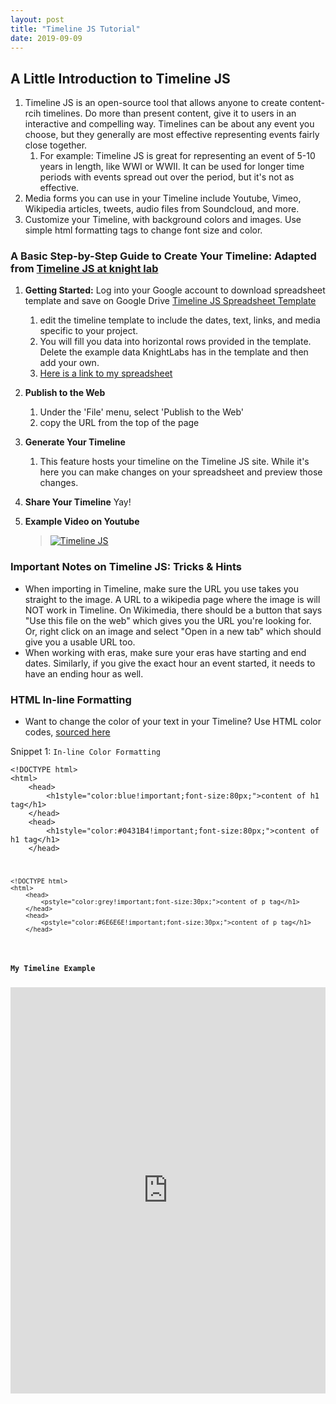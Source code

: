 ```yaml
---
layout: post
title: "Timeline JS Tutorial"
date: 2019-09-09
---
```


## A Little Introduction to Timeline JS ##

1. Timeline JS is an open-source tool that allows anyone to create content-rcih timelines. Do more than present content, give it to users in an interactive and compelling way. Timelines can be about any event you choose, but they generally are most effective representing events fairly close together.
    1. For example: Timeline JS is great for representing an event of 5-10 years in length, like WWI or WWII. It can be used for longer time periods with events spread out over the period, but it's not as effective. 
2. Media forms you can use in your Timeline include Youtube, Vimeo, Wikipedia articles, tweets, audio files from Soundcloud, and more.
3. Customize your Timeline, with background colors and images. Use simple html formatting tags to change font size and color.

### A Basic Step-by-Step Guide to Create Your Timeline: Adapted from [Timeline JS at knight lab](https://timeline.knightlab.com/#make) ###

1. **Getting Started:** Log into your Google account to download spreadsheet template and save on Google Drive [Timeline JS Spreadsheet Template](https://docs.google.com/spreadsheets/d/1L-BYrNCEAcSwn8Rr91uiYwee7VD-pK4x38auquRepm0/edit#gid=0)
    1. edit the timeline template to include the dates, text, links, and media specific to your project.
    2. You will fill you data into horizontal rows provided in the template. Delete the example data KnightLabs has in the template and then add your own.
    3. [Here is a link to my spreadsheet](https://docs.google.com/spreadsheets/d/1G_DhfiS3g_mIs-lPvuATjqSIDCgRX5gSK9W4pY1SeA0/edit#gid=0)
    
2. **Publish to the Web**
   1. Under the 'File' menu, select 'Publish to the Web'
   2. copy the URL from the top of the page

3. **Generate Your Timeline**
   1. This feature hosts your timeline on the Timeline JS site. While it's here you can make changes on your spreadsheet and preview those changes.
   
4. **Share Your Timeline** Yay!

5. **Example Video on Youtube**

    >[![Timeline JS](http://img.youtube.com/vi/y9kViqYzG3E/0.jpg)](http://www.youtube.com/watch?v=y9kViqYzG3E "Timeline JS")

### Important Notes on Timeline JS: Tricks & Hints ###

  * When importing in Timeline, make sure the URL you use takes you straight to the image. A URL to a wikipedia page where the image is will NOT work in Timeline. On Wikimedia, there should be a button that says "Use this file on the web" which gives you the URL you're looking for. Or, right click on an image and select "Open in a new tab" which should give you a usable URL too.
  * When working with eras, make sure your eras have starting and end dates. Similarly, if you give the exact hour an event started, it needs to have an ending hour as well. 

### HTML In-line Formatting ###

  * Want to change the color of your text in your Timeline? Use HTML color codes, [sourced here](https://html-color-codes.info/)
<div class="blurb">
<p>Snippet 1: <code>In-line Color Formatting</code></p>
<pre class="prettyprint pre-scrollable"><code>&lt;!DOCTYPE html&gt;
&lt;html&gt;
    &lt;head&gt;
	    &lt;h1style="color:blue!important;font-size:80px;"&gt;content of h1 tag&lt;/h1&gt;
    &lt;/head&gt;
    &lt;head&gt;
        &lt;h1style="color:#0431B4!important;font-size:80px;"&gt;content of h1 tag&lt;/h1&gt;
    &lt;/head&gt;
</pre>
<pre class="prettyprint pre-scrollable"><code>&lt;!DOCTYPE html&gt;
&lt;html&gt;
    &lt;head&gt;
        &lt;pstyle="color:grey!important;font-size:30px;"&gt;content of p tag&lt;/h1&gt;
    &lt;/head&gt;
    &lt;head&gt;
        &lt;pstyle="color:#6E6E6E!important;font-size:30px;"&gt;content of p tag&lt;/h1&gt;
    &lt;/head&gt;
</pre>
    

### My Timeline Example ###

<iframe src='https://cdn.knightlab.com/libs/timeline3/latest/embed/index.html?source=1G_DhfiS3g_mIs-lPvuATjqSIDCgRX5gSK9W4pY1SeA0&font=Default&lang=en&initial_zoom=2&height=650' width='100%' height='650' webkitallowfullscreen mozallowfullscreen allowfullscreen frameborder='0'></iframe>
